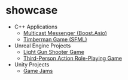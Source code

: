 # showcase

* C++ Applications
  * [Multicast Messenger (Boost.Asio)](https://yy404.github.io/showcase/ASIO/)
  * [Timberman Game (SFML)](https://yy404.github.io/showcase/SFML/)
* Unreal Engine Projects
  * [Light Gun Shooter Game](https://yy404.github.io/showcase/LGSG/)
  * [Third-Person Action Role-Playing Game](https://yy404.github.io/showcase/NPCM/)
* Unity Projects
  * [Game Jams](https://yy404.github.io/showcase/jams/)

